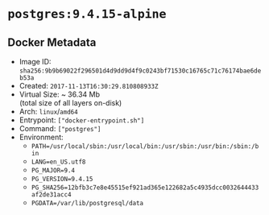 # `postgres:9.4.15-alpine`

## Docker Metadata

- Image ID: `sha256:9b9b69022f296501d4d9dd9d4f9c0243bf71530c16765c71c76174bae6deb53a`
- Created: `2017-11-13T16:30:29.810808933Z`
- Virtual Size: ~ 36.34 Mb  
  (total size of all layers on-disk)
- Arch: `linux`/`amd64`
- Entrypoint: `["docker-entrypoint.sh"]`
- Command: `["postgres"]`
- Environment:
  - `PATH=/usr/local/sbin:/usr/local/bin:/usr/sbin:/usr/bin:/sbin:/bin`
  - `LANG=en_US.utf8`
  - `PG_MAJOR=9.4`
  - `PG_VERSION=9.4.15`
  - `PG_SHA256=12bfb3c7e8e45515ef921ad365e122682a5c4935dcc0032644433af2de31acc4`
  - `PGDATA=/var/lib/postgresql/data`
